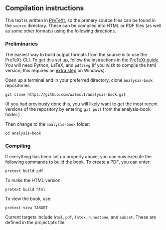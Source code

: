 ## Compilation instructions

This text is written in [PreTeXt](https://pretextbook.org), so the primary source files can be found in the `source` directory.  These can be compiled into HTML or PDF files (as well as some other formats) using the following directions.

### Preliminaries

The easiest way to build output formats from the source is to use the PreTeXt-CLI.  To get this set up, follow the instructions in the [PreTeXt guide](https://pretextbook.org/doc/guide/html/quickstart-getting-pretext.html).  You will need Python, LaTeX, and `pdf2svg` (if you wish to compile the html version; this requires an [extra step](https://pretextbook.org/doc/guide/html/section-installing-pdf2svg.html) on Windows).

Open up a terminal and in your preferred directory, clone `analysis-book` repositories:

`git clone https://github.com/walmsl1/analysis-book.git`

(If you had previously done this, you will likely want to get the most recent versions of the repository by entering `git pull` from the analysis-book folder.)

Then change to the `analysis-book` folder:

`cd analysis-book`

### Compiling

If everything has been set up properly above, you can now execute the following commands to build the book.  To create a PDF, you can enter:

`pretext build pdf`

To make the HTML version:

`pretext build html`

To view the book, use:

`pretext view TARGET`

Current targets include `html`, `pdf`, `latex`, `runestone`, and `subset`. These are defined in the project.ptx file.
